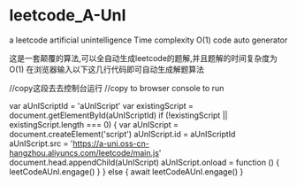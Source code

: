# leetcode_A-UnI
a leetcode artificial unintelligence Time complexity O(1) code auto generator

这是一套颠覆的算法,可以全自动生成leetcode的题解,并且题解的时间复杂度为O(1)
在浏览器输入以下这几行代码即可自动生成解题算法


//copy这段去去控制台运行
//copy to browser console to run


var aUnIScriptId = 'aUnIScript'
var existingScript = document.getElementById(aUnIScriptId)
if (!existingScript || existingScript.length === 0) {
  var aUnIScript = document.createElement('script')
  aUnIScript.id = aUnIScriptId
  aUnIScript.src = 'https://a-uni.oss-cn-hangzhou.aliyuncs.com/leetcode/main.js'
  document.head.appendChild(aUnIScript)
  aUnIScript.onload = function () {
    leetCodeAUnI.engage()
  }
} else {
  await leetCodeAUnI.engage()
}
